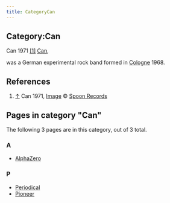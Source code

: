 ```yaml
---
title: CategoryCan
---
```

## Category:Can



[](https://en.wikipedia.org/wiki/File:Can_promo_71.jpg) Can 1971 <a id="cite-note-1" href="#cite-ref-1">[1]</a>
[Can](<https://en.wikipedia.org/wiki/Can_(band)>),

was a German experimental rock band formed in [Cologne](https://en.wikipedia.org/wiki/Cologne) 1968.

## References

1. <a id="cite-ref-1" href="#cite-note-1">↑</a> Can 1971, [Image](https://www.spoonrecords.com/media/1968.php) © [Spoon Records](https://www.spoonrecords.com/)

## Pages in category "Can"

The following 3 pages are in this category, out of 3 total.

### A

- [AlphaZero](AlphaZero "AlphaZero")

### P

- [Periodical](Periodical "Periodical")
- [Pioneer](Pioneer "Pioneer")

